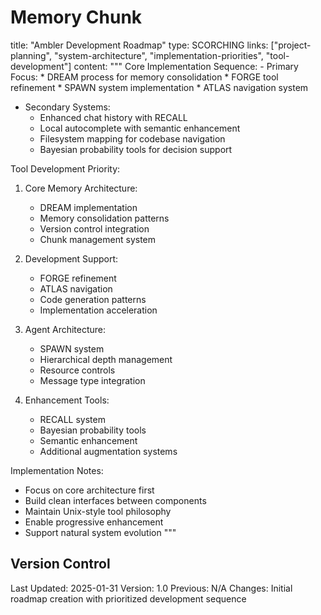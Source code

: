 # Memory Chunk

<chunk>
title: "Ambler Development Roadmap"
type: SCORCHING
links: ["project-planning", "system-architecture", "implementation-priorities", "tool-development"]
content: """
Core Implementation Sequence:
- Primary Focus:
  * DREAM process for memory consolidation
  * FORGE tool refinement
  * SPAWN system implementation
  * ATLAS navigation system

- Secondary Systems:
  * Enhanced chat history with RECALL
  * Local autocomplete with semantic enhancement
  * Filesystem mapping for codebase navigation
  * Bayesian probability tools for decision support

Tool Development Priority:
1. Core Memory Architecture:
   * DREAM implementation
   * Memory consolidation patterns
   * Version control integration
   * Chunk management system

2. Development Support:
   * FORGE refinement
   * ATLAS navigation
   * Code generation patterns
   * Implementation acceleration

3. Agent Architecture:
   * SPAWN system
   * Hierarchical depth management
   * Resource controls
   * Message type integration

4. Enhancement Tools:
   * RECALL system
   * Bayesian probability tools
   * Semantic enhancement
   * Additional augmentation systems

Implementation Notes:
- Focus on core architecture first
- Build clean interfaces between components
- Maintain Unix-style tool philosophy
- Enable progressive enhancement
- Support natural system evolution
"""
</chunk>

## Version Control
Last Updated: 2025-01-31
Version: 1.0
Previous: N/A
Changes: Initial roadmap creation with prioritized development sequence